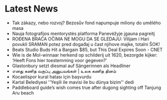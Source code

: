 # Latest News
-  Tak zákazy, nebo rozvoj? Bezosův fond napumpuje miliony do umělého masa
-  Nauja fotografijos mentorystės platforma Panevėžyje įgauna pagreitį
-  ROĐENA BRAĆA OČIMA NE MOGU DA SE GLEDAJU: Vilijam i Hari povukli SRAMAN potez pred događaj u čast njihove majke, totalni ŠOK!
-  Beats Studio Buds Hit a Bargain $85, but This Deal Expires Soon - CNET
-  Wie is de Mol-winnaar herkend op schilderij uit 1620, bezorgde kijker: ‘Heeft Fons hier toestemming voor gegeven?’
-  Glastonbury setzt diesmal auf Sängerinnen als Headliner
-  எனது கணித வகுப்பு அனுபவங்கள் | உலக கணித தினம்
-  Kocaelispor kural hatası için başvurdu
-  Kartal Belediyesi ''Yeşili ile mavisi ile bu dünya bizim'' dedi
-  Paddleboard guide’s wish comes true after dugong sighting off Tanjung Aru beach
